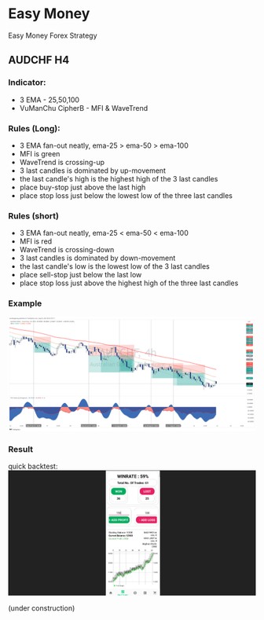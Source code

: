 # Easy Money
Easy Money Forex Strategy

## AUDCHF H4
### Indicator:
- 3 EMA - 25,50,100
- VuManChu CipherB - MFI & WaveTrend

### Rules (Long):
- 3 EMA fan-out neatly, ema-25 > ema-50 > ema-100
- MFI is green
- WaveTrend is crossing-up
- 3 last candles is dominated by up-movement
- the last candle's high is the highest high of the 3 last candles
- place buy-stop just above the last high
- place stop loss just below the lowest low of the three last candles

### Rules (short)
- 3 EMA fan-out neatly, ema-25 < ema-50 < ema-100
- MFI is red
- WaveTrend is crossing-down
- 3 last candles is dominated by down-movement
- the last candle's low is the lowest low of the 3 last candles
- place sell-stop just below the last low
- place stop loss just above the highest high of the three last candles

### Example
![](./AUDCHF_H4.png)

### Result
quick backtest:
![](./result_AUDCHF_H4.png)

(under construction)